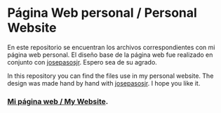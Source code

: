 <h1>Página Web personal / Personal Website</h1>
<p>En este repositorio se encuentran los archivos correspondientes con mi página web personal. El diseño base de la página web fue realizado en conjunto con <a href='https://github.com/josepasosjr'>josepasosjr</a>. Espero sea de su agrado.</p>

<p>In this repository you can find the files use in my personal website. The design was made hand by hand with <a href='https://github.com/josepasosjr'>josepasosjr</a>. I hope you like it.</p>

<h3><a href='https://jesusepp.github.io'>Mi página web / My Website</a>.</h3>
